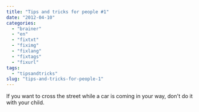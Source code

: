 ```yaml
---
title: "Tips and tricks for people #1"
date: "2012-04-10"
categories: 
  - "brainer"
  - "en"
  - "fixtxt"
  - "fiximg"
  - "fixlang"
  - "fixtags"
  - "fixurl"
tags: 
  - "tipsandtricks"
slug: "tips-and-tricks-for-people-1"
---
```


If you want to cross the street while a car is coming in your way, don't do it with your child.
